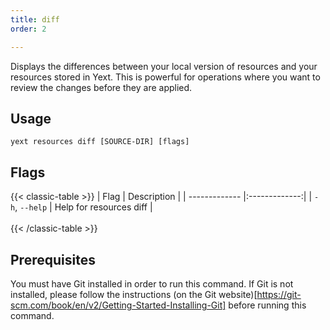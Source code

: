 ```yaml
---
title: diff
order: 2

---
```



Displays the differences between your local version of resources and your resources stored in Yext. This is powerful for operations where you want to review the changes before they are applied. 


## Usage
```cli
yext resources diff [SOURCE-DIR] [flags]
```

## Flags

{{< classic-table >}}
| Flag     | Description   |
| ------------- |:-------------:|
| `-h`, `--help`    | Help for resources diff |
\
\
{{< /classic-table >}}



## Prerequisites

You must have Git installed in order to run this command. If Git is not installed, please follow the instructions (on the Git website)[https://git-scm.com/book/en/v2/Getting-Started-Installing-Git] before running this command.

